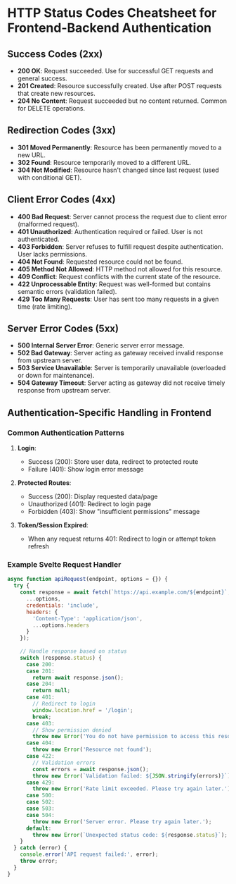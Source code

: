 # HTTP Status Codes Cheatsheet for Frontend-Backend Authentication

## Success Codes (2xx)
- **200 OK**: Request succeeded. Use for successful GET requests and general success.
- **201 Created**: Resource successfully created. Use after POST requests that create new resources.
- **204 No Content**: Request succeeded but no content returned. Common for DELETE operations.

## Redirection Codes (3xx)
- **301 Moved Permanently**: Resource has been permanently moved to a new URL.
- **302 Found**: Resource temporarily moved to a different URL.
- **304 Not Modified**: Resource hasn't changed since last request (used with conditional GET).

## Client Error Codes (4xx)
- **400 Bad Request**: Server cannot process the request due to client error (malformed request).
- **401 Unauthorized**: Authentication required or failed. User is not authenticated.
- **403 Forbidden**: Server refuses to fulfill request despite authentication. User lacks permissions.
- **404 Not Found**: Requested resource could not be found.
- **405 Method Not Allowed**: HTTP method not allowed for this resource.
- **409 Conflict**: Request conflicts with the current state of the resource.
- **422 Unprocessable Entity**: Request was well-formed but contains semantic errors (validation failed).
- **429 Too Many Requests**: User has sent too many requests in a given time (rate limiting).

## Server Error Codes (5xx)
- **500 Internal Server Error**: Generic server error message.
- **502 Bad Gateway**: Server acting as gateway received invalid response from upstream server.
- **503 Service Unavailable**: Server is temporarily unavailable (overloaded or down for maintenance).
- **504 Gateway Timeout**: Server acting as gateway did not receive timely response from upstream server.

## Authentication-Specific Handling in Frontend

### Common Authentication Patterns
1. **Login**:
   - Success (200): Store user data, redirect to protected route
   - Failure (401): Show login error message

2. **Protected Routes**:
   - Success (200): Display requested data/page
   - Unauthorized (401): Redirect to login page
   - Forbidden (403): Show "insufficient permissions" message

3. **Token/Session Expired**:
   - When any request returns 401: Redirect to login or attempt token refresh

### Example Svelte Request Handler
```javascript
async function apiRequest(endpoint, options = {}) {
  try {
    const response = await fetch(`https://api.example.com/${endpoint}`, {
      ...options,
      credentials: 'include',
      headers: {
        'Content-Type': 'application/json',
        ...options.headers
      }
    });
    
    // Handle response based on status
    switch (response.status) {
      case 200:
      case 201:
        return await response.json();
      case 204:
        return null;
      case 401:
        // Redirect to login
        window.location.href = '/login';
        break;
      case 403:
        // Show permission denied
        throw new Error('You do not have permission to access this resource');
      case 404:
        throw new Error('Resource not found');
      case 422:
        // Validation errors
        const errors = await response.json();
        throw new Error(`Validation failed: ${JSON.stringify(errors)}`);
      case 429:
        throw new Error('Rate limit exceeded. Please try again later.');
      case 500:
      case 502:
      case 503:
      case 504:
        throw new Error('Server error. Please try again later.');
      default:
        throw new Error(`Unexpected status code: ${response.status}`);
    }
  } catch (error) {
    console.error('API request failed:', error);
    throw error;
  }
}
```